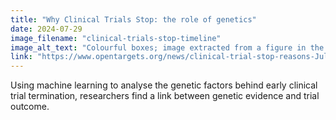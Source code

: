 ```yaml
---
title: "Why Clinical Trials Stop: the role of genetics"
date: 2024-07-29
image_filename: "clinical-trials-stop-timeline"
image_alt_text: "Colourful boxes; image extracted from a figure in the paper"
link: "https://www.opentargets.org/news/clinical-trial-stop-reasons-Jul24.html"
---
```

Using machine learning to analyse the genetic factors behind early clinical trial termination, researchers find a link between genetic evidence and trial outcome.
